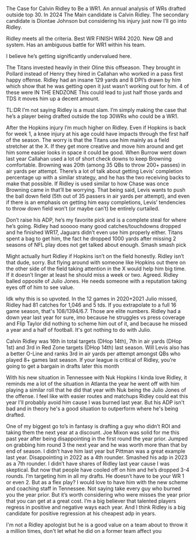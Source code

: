 The Case for Calvin Ridley to Be a WR1. An annual analysis of WRs drafted outside top 30. 
 In 2024 The Main candidate is Calvin Ridley. The secondary candidate is Diontae Johnson but considering his injury just now I’ll go into Ridley.

Ridley meets all the criteria. Best WR FINISH WR4 2020. New QB and system. Has an ambiguous battle for WR1 within his team.

I believe he’s getting significantly undervalued here.

The Titans invested heavily in their Oline this offseason. They brought in Pollard instead of Henry they hired in Callahan who worked in a pass first happy offense. Ridley had an insane 129 yards and 8 DPI’s drawn by him which show that he was getting open it just wasn’t working out for him. 4 of these were IN THE ENDZONE This could lead to just half those yards and TDS it moves him up a decent amount.

TL:DR I’m not saying Ridley is a must slam. I’m simply making the case that he’s a player being drafted outside the top 30WRs who could be a WR1.

After the Hopkins injury I’m much higher on Ridley. Even if Hopkins is back for week 1, a knee injury at his age could have impacts through the first half of the season.
The worry is that the Titans use him mainly as a field stretcher at the X. If they get more creative and move him around and get him some easier looks in space it could be good.
When Burrow went down last year Callahan used a lot of short check downs to keep Browning comfortable. Browning was 20th (among 35 QBs to throw 200+ passes) in air yards per attempt. There’s a lot of talk about getting Levis’ completion percentage up with a similar strategy, and he has the two receiving backs to make that possible. If Ridley is used similar to how Chase was once Browning came in that’ll be worrying.
That being said, Levis wants to push the ball down field (5th out of 35 passers in air yards per attempt), and even if there is an emphasis on getting him easy completions, Levis’ tendencies to throw down field won’t (or maybe can’t) be entirely curtailed.

Don’t raise his ADP, he’s my favorite pick and is a complete steal for where he’s going.
Ridley had sooooo many good catches/touchdowns dropped and he finished WR17, Jaguars didn’t even use him properly either. Titans spent a bag to get him, the fact he dropped 1000 yards after missing 2 seasons of NFL play does not get talked about enough. Smash smash pick

Might actually hurt Ridley if Hopkins isn’t on the field honestly. Ridley isn’t that dude, sorry. But flying around with someone like Hopkins out there on the other side of the field taking attention in the X would help him big time.
If it doesn’t linger at least he should miss a week or two.
Agreed. Ridley balled opposite of Julio Jones. He needs someone with a reputation taking eyes off of him to see value.


Idk why this is so upvoted. In the 12 games in 2020+2021 Julio missed, Ridley had 81 catches for 1,046 and 5 tds. If you extrapolate to a full 16 game season, that's 108/1394/6.7.
Those are elite numbers.
Ridley had a down year last year for sure, imo because he struggles vs press coverage and Flip Taylor did nothing to scheme him out of it, and because he missed a year and a half of football. It's got nothing to do with Julio.

Calvin Ridley was 16th in total targets (DHop 14th), 7th in air yards (DHop 1st) and 3rd in Red Zone targets (DHop 14th) last season.
Will Levis also has a better O-Line and ranks 3rd in air yards per attempt amongst QBs who played 8+ games last season.
If your league is critical of Ridley, you’re going to get a bargain in drafts later this month

With his new situation in Tennessee with Nuk Hopkins I kinda love Ridley, it reminds me a lot of the situation in Atlanta the year he went off with him playing a similar roll that he did that year with Nuk being the Julio Jones of the offense. I feel like with easier routes and matchups Ridley could eat this year
I'll probably avoid him cause I was burned last year. But his ADP isn't bad and in theory he's a good situation to outperform where he's being drafted.

One of my biggest go to’s in fantasy is drafting a guy who didn’t ROI and taking them the next year at a discount. Joe Mixon was solid for me this past year after being disappointing in the first round the year prior. Jumped on grabbing him round 3 the next year and he was worth more than that by end of season. I didn’t have him last year but Pittman was a great example last year. Disappointing in 2022 as a 4th rounder. Smashed his adp in 2023 as a 7th rounder.
I didn’t have shares of Ridley last year cause I was skeptical. But now that people have cooled off on him and he’s dropped 3-4 rounds. I’m targeting him in all my drafts. He doesn’t have to be your WR 1 or even 2. But as a flex play? I would love to have him with the new scheme and coaching staff in Tennessee.
Not saying take every guy who burned you the year prior. But it’s worth considering who were misses the year prior that you can get at a great cost. I’m a big believer that talented players regress in positive and negative ways each year. And I think Ridley is a big candidate for positive regression at his cheapest adp in years.

I'm not a Ridley apologist but he is a good value on a team about to throw it a million times, don't let what he did on a former team affect you 

